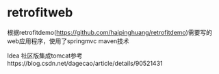 # retrofitweb
根据retrofitdemo(https://github.com/haipinghuang/retrofitdemo)需要写的web应用程序，使用了springmvc maven技术

Idea 社区版集成tomcat参考https://blog.csdn.net/dagecao/article/details/90521431

